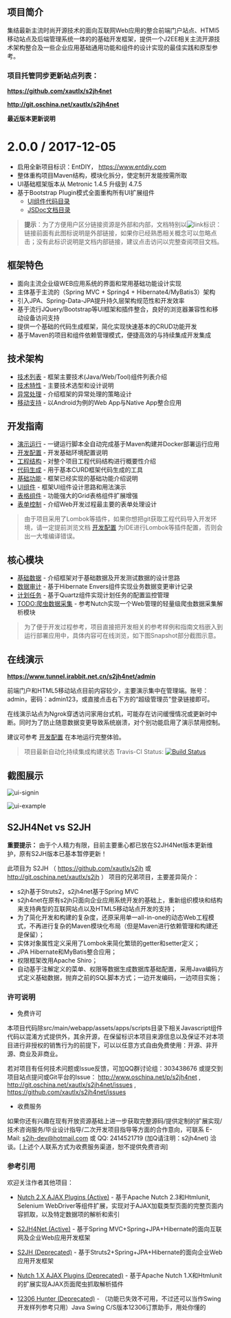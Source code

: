 ## 项目简介

集结最新主流时尚开源技术的面向互联网Web应用的整合前端门户站点、HTMl5移动站点及后端管理系统一体的的基础开发框架，提供一个J2EE相关主流开源技术架构整合及一些企业应用基础通用功能和组件的设计实现的最佳实践和原型参考。

### 项目托管同步更新站点列表：

**https://github.com/xautlx/s2jh4net**

**http://git.oschina.net/xautlx/s2jh4net**

**最近版本更新说明**

2.0.0 / 2017-12-05
==================
  * 启用全新项目标识：EntDIY， https://www.entdiy.com
  * 整体重构项目Maven结构，模块化拆分，使定制开发能按需所取
  * UI基础框架版本从 Metronic 1.4.5 升级到 4.7.5
  * 基于Bootstrap Plugin模式全面重构所有UI扩展组件 
    - <a href="entdiy-webapp/src/main/webapp/assets/apps/scripts">UI组件代码目录</a>
    - <a href="entdiy-dev/entdiy-dev-guide/src/main/resources/META-INF/resources/dev/docs/jsdoc">JSDoc文档目录</a>

> **提示**：为了方便用户区分链接资源是外部和内部，文档特别以![link](http://git.oschina.net/xautlx/s2jh4net/raw/master/src/main/webapp/docs/markdown/images/link.gif)标识：链接前面有此图标说明是外部链接，如果你已经熟悉相关概念可以忽略点击；没有此标识说明是文档内部链接，建议点击访问以完整查阅项目文档。

## 框架特色

* 面向主流企业级WEB应用系统的界面和常用基础功能设计实现
* 主体基于主流的（Spring MVC + Spring4 + Hibernate4/MyBatis3）架构
* 引入JPA、Spring-Data-JPA提升持久层架构规范性和开发效率
* 基于流行JQuery/Bootstrap等UI框架和插件整合，良好的浏览器兼容性和移动设备访问支持
* 提供一个基础的代码生成框架，简化实现快速基本的CRUD功能开发
* 基于Maven的项目和组件依赖管理模式，便捷高效的与持续集成开发集成

## 技术架构

* [技术列表](https://github.com/xautlx/s2jh4net/tree/snapshot/entdiy-devops/entdiy-dev-guide/src/main/resources/META-INF/resources/dev/docs/markdown/技术列表.md) - 框架主要技术(Java/Web/Tool)组件列表介绍
* [技术特性](https://github.com/xautlx/s2jh4net/tree/snapshot/entdiy-devops/entdiy-dev-guide/src/main/resources/META-INF/resources/dev/docs/markdown/技术特性.md) - 主要技术选型和设计说明
* [异常处理](https://github.com/xautlx/s2jh4net/tree/snapshot/entdiy-devops/entdiy-dev-guide/src/main/resources/META-INF/resources/dev/docs/markdown/异常处理.md) - 介绍框架的异常处理的策略设计
* [移动支持](https://github.com/xautlx/s2jh4net/tree/snapshot/entdiy-devops/entdiy-dev-guide/src/main/resources/META-INF/resources/dev/docs/markdown/移动支持.md) - 以Android为例的Web App与Native App整合应用

## 开发指南

* [演示运行](https://github.com/xautlx/s2jh4net/tree/snapshot/entdiy-devops/entdiy-dev-guide/src/main/resources/META-INF/resources/dev/docs/markdown/演示运行.md) - 一键运行脚本全自动完成基于Maven构建并Docker部署运行应用
* [开发配置](https://github.com/xautlx/s2jh4net/tree/snapshot/entdiy-devops/entdiy-dev-guide/src/main/resources/META-INF/resources/dev/docs/markdown/开发配置.md) - 开发基础环境配置说明
* [工程结构](https://github.com/xautlx/s2jh4net/tree/snapshot/entdiy-devops/entdiy-dev-guide/src/main/resources/META-INF/resources/dev/docs/markdown/工程结构.md) - 对整个项目工程代码结构进行概要性介绍
* [代码生成](https://github.com/xautlx/s2jh4net/tree/snapshot/entdiy-devops/entdiy-dev-guide/src/main/resources/META-INF/resources/dev/docs/markdown/代码生成.md) - 用于基本CURD框架代码生成的工具
* [基础功能](https://github.com/xautlx/s2jh4net/tree/snapshot/entdiy-devops/entdiy-dev-guide/src/main/resources/META-INF/resources/dev/docs/markdown/基础功能.md) - 框架已经实现的基础功能介绍说明
* [UI组件](https://github.com/xautlx/s2jh4net/tree/snapshot/entdiy-devops/entdiy-dev-guide/src/main/resources/META-INF/resources/dev/docs/markdown/UI组件.md)    - 框架UI组件设计思路和用法演示
* [表格组件](https://github.com/xautlx/s2jh4net/tree/snapshot/entdiy-devops/entdiy-dev-guide/src/main/resources/META-INF/resources/dev/docs/markdown/表格组件.md) - 功能强大的Grid表格组件扩展增强
* [表单控制](https://github.com/xautlx/s2jh4net/tree/snapshot/entdiy-devops/entdiy-dev-guide/src/main/resources/META-INF/resources/dev/docs/markdown/表单控制.md) - 介绍Web开发过程最主要的表单处理设计

> 由于项目采用了Lombok等插件，如果你想把git获取工程代码导入开发环境，请一定提前浏览文档 [开发配置](https://github.com/xautlx/s2jh4net/tree/snapshot/entdiy-devops/entdiy-dev-guide/src/main/resources/META-INF/resources/dev/docs/markdown/开发配置.md) 为IDE进行Lombok等插件配置，否则会出一大堆编译错误。

## 核心模块

* [基础数据](https://github.com/xautlx/s2jh4net/tree/snapshot/entdiy-devops/entdiy-dev-guide/src/main/resources/META-INF/resources/dev/docs/markdown/基础数据.md) - 介绍框架对于基础数据及开发测试数据的设计思路
* [数据审计](https://github.com/xautlx/s2jh4net/tree/snapshot/entdiy-devops/entdiy-dev-guide/src/main/resources/META-INF/resources/dev/docs/markdown/数据审计.md) - 基于Hibernate Envers组件实现业务数据变更审计记录
* [计划任务](https://github.com/xautlx/s2jh4net/tree/snapshot/entdiy-devops/entdiy-dev-guide/src/main/resources/META-INF/resources/dev/docs/markdown/计划任务.md) - 基于Quartz组件实现计划任务的配置监控管理
* [TODO:爬虫数据采集](https://github.com/xautlx/s2jh4net/tree/snapshot/entdiy-devops/entdiy-dev-guide/src/main/resources/META-INF/resources/dev/docs/markdown/爬虫数据采集.md) - 参考Nutch实现一个Web管理的轻量级爬虫数据采集解析模块

> 为了便于开发过程参考，项目直接把开发相关的参考样例和指南文档嵌入到运行部署应用中，具体内容可在线浏览，如下图Snapshot部分截图示意。

## 在线演示

**https://www.tunnel.irabbit.net.cn/s2jh4net/admin**

前端门户和HTML5移动站点目前内容较少，主要演示集中在管理端。账号：admin，密码：admin123，或直接点击右下方的“超级管理员”登录链接即可。

在线演示站点为Ngrok穿透访问家用台式机，可能存在访问缓慢情况或更新时中断。同时为了防止随意数据变更导致系统崩溃，对个别功能启用了演示禁用控制。

建议可参考 [开发配置](https://github.com/xautlx/s2jh4net/tree/snapshot/entdiy-devops/entdiy-dev-guide/src/main/resources/META-INF/resources/dev/docs/markdown/%E5%BC%80%E5%8F%91%E9%85%8D%E7%BD%AE.md) 在本地运行完整体验。

> 项目最新自动化持续集成构建状态 Travis-CI Status: [![Build Status](https://travis-ci.org/xautlx/s2jh4net.svg?branch=master)](https://travis-ci.org/xautlx/s2jh4net)

## 截图展示

![ui-signin](http://git.oschina.net/xautlx/s2jh4net/raw/master/src/main/webapp/docs/markdown/images/img-0065.jpg)

![ui-example](http://git.oschina.net/xautlx/s2jh4net/raw/master/src/main/webapp/docs/markdown/images/ui-example.jpg)

## S2JH4Net vs S2JH

**重要提示：** 由于个人精力有限，目前主要重心都已放在S2JH4Net版本更新维护，原有S2JH版本已基本暂停更新！

此项目为 S2JH （ https://github.com/xautlx/s2jh 或 http://git.oschina.net/xautlx/s2jh ） 项目的兄弟项目，主要差异简介：

* s2jh基于Struts2，s2jh4net基于Spring MVC
* s2jh4net在原有s2jh只面向企业应用系统开发的基础上，重新组织模块和结构来支持典型的互联网站点以及HTML5移动站点开发的支持；
* 为了简化开发和构建的复杂度，还原采用单一all-in-one的动态Web工程模式，不再进行复杂的Maven模块化布局（但是Maven进行依赖管理和构建还是保留）；
* 实体对象属性定义采用了Lombok来简化繁琐的getter和setter定义；
* JPA Hibernate和MyBatis整合应用；
* 权限框架改用Apache Shiro；
* 自动基于注解定义的菜单、权限等数据生成数据库基础配置，采用Java编码方式定义基础数据，抛弃之前的SQL脚本方式；一边开发编码，一边项目实施；

### 许可说明

* 免费许可

本项目代码除src/main/webapp/assets/apps/scripts目录下相关Javascript组件代码以混淆方式提供外，其余开源，在保留标识本项目来源信息以及保证不对本项目进行非授权的销售行为的前提下，可以以任意方式自由免费使用：开源、非开源、商业及非商业。

若对项目有任何技术问题或Issue反馈，可加QQ群讨论组：303438676 或提交到项目站点提问或Git平台的Issue：
http://www.oschina.net/p/s2jh4net , http://git.oschina.net/xautlx/s2jh4net/issues , https://github.com/xautlx/s2jh4net/issues

* 收费服务

如果你还有兴趣在现有开放资源基础上进一步获取完整源码/提供定制的扩展实现/技术咨询服务/毕业设计指导/二次开发项目指导等方面的合作意向，可联系 E-Mail: s2jh-dev@hotmail.com 或 QQ: 2414521719 (加Q请注明：s2jh4net) 洽谈。[上述个人联系方式为收费服务渠道，恕不提供免费咨询]

### 参考引用

欢迎关注作者其他项目：

* [Nutch 2.X AJAX Plugins (Active)](https://github.com/xautlx/nutch-ajax) -  基于Apache Nutch 2.3和Htmlunit, Selenium WebDriver等组件扩展，实现对于AJAX加载类型页面的完整页面内容抓取，以及特定数据项的解析和索引

* [S2JH4Net (Active)](https://github.com/xautlx/s2jh4net) -  基于Spring MVC+Spring+JPA+Hibernate的面向互联网及企业Web应用开发框架

* [S2JH (Deprecated)](https://github.com/xautlx/s2jh) -  基于Struts2+Spring+JPA+Hibernate的面向企业Web应用开发框架
 
* [Nutch 1.X AJAX Plugins (Deprecated)](https://github.com/xautlx/nutch-htmlunit) -  基于Apache Nutch 1.X和Htmlunit的扩展实现AJAX页面爬虫抓取解析插件
 
* [12306 Hunter (Deprecated)](https://github.com/xautlx/12306-hunter) - （功能已失效不可用，不过还可以当作Swing开发样列参考只用）Java Swing C/S版本12306订票助手，用处你懂的

